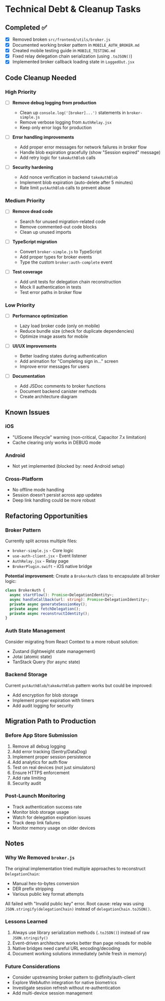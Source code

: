 # Technical Debt & Cleanup Tasks

## Completed ✅

- [x] Removed broken `src/frontend/utils/broker.js`
- [x] Documented working broker pattern in `MOBILE_AUTH_BROKER.md`
- [x] Created mobile testing guide in `MOBILE_TESTING.md`
- [x] Fixed relay delegation chain serialization (using `.toJSON()`)
- [x] Implemented broker callback loading state in `LoggedOut.jsx`

## Code Cleanup Needed

### High Priority

- [ ] **Remove debug logging from production**

  - Clean up `console.log('[broker]...')` statements in `broker-simple.js`
  - Remove verbose logging from `AuthRelay.jsx`
  - Keep only error logs for production

- [ ] **Error handling improvements**

  - Add proper error messages for network failures in broker flow
  - Handle blob expiration gracefully (show "Session expired" message)
  - Add retry logic for `takeAuthBlob` calls

- [ ] **Security hardening**
  - Add nonce verification in backend `takeAuthBlob`
  - Implement blob expiration (auto-delete after 5 minutes)
  - Rate limit `putAuthBlob` calls to prevent abuse

### Medium Priority

- [ ] **Remove dead code**

  - Search for unused migration-related code
  - Remove commented-out code blocks
  - Clean up unused imports

- [ ] **TypeScript migration**

  - Convert `broker-simple.js` to TypeScript
  - Add proper types for broker events
  - Type the custom `broker:auth-complete` event

- [ ] **Test coverage**
  - Add unit tests for delegation chain reconstruction
  - Mock II authentication in tests
  - Test error paths in broker flow

### Low Priority

- [ ] **Performance optimization**

  - Lazy load broker code (only on mobile)
  - Reduce bundle size (check for duplicate dependencies)
  - Optimize image assets for mobile

- [ ] **UI/UX improvements**

  - Better loading states during authentication
  - Add animation for "Completing sign in..." screen
  - Improve error messages for users

- [ ] **Documentation**
  - Add JSDoc comments to broker functions
  - Document backend canister methods
  - Create architecture diagram

## Known Issues

### iOS

- "UIScene lifecycle" warning (non-critical, Capacitor 7.x limitation)
- Cache clearing only works in DEBUG mode

### Android

- Not yet implemented (blocked by: need Android setup)

### Cross-Platform

- No offline mode handling
- Session doesn't persist across app updates
- Deep link handling could be more robust

## Refactoring Opportunities

### Broker Pattern

Currently split across multiple files:

- `broker-simple.js` - Core logic
- `use-auth-client.jsx` - Event listener
- `AuthRelay.jsx` - Relay page
- `BrokerPlugin.swift` - iOS native bridge

**Potential improvement:** Create a `BrokerAuth` class to encapsulate all broker logic:

```typescript
class BrokerAuth {
  async startFlow(): Promise<DelegationIdentity>;
  async handleCallback(url: string): Promise<DelegationIdentity>;
  private async generateSessionKey();
  private async fetchDelegation();
  private async reconstructIdentity();
}
```

### Auth State Management

Consider migrating from React Context to a more robust solution:

- Zustand (lightweight state management)
- Jotai (atomic state)
- TanStack Query (for async state)

### Backend Storage

Current `putAuthBlob`/`takeAuthBlob` pattern works but could be improved:

- Add encryption for blob storage
- Implement proper expiration with timers
- Add audit logging for security

## Migration Path to Production

### Before App Store Submission

1. Remove all debug logging
2. Add error tracking (Sentry/DataDog)
3. Implement proper session persistence
4. Add analytics for auth flow
5. Test on real devices (not just simulators)
6. Ensure HTTPS enforcement
7. Add rate limiting
8. Security audit

### Post-Launch Monitoring

- Track authentication success rate
- Monitor blob storage usage
- Watch for delegation expiration issues
- Track deep link failures
- Monitor memory usage on older devices

## Notes

### Why We Removed `broker.js`

The original implementation tried multiple approaches to reconstruct `DelegationChain`:

- Manual hex-to-bytes conversion
- DER prefix stripping
- Various public key format attempts

All failed with "Invalid public key" error. Root cause: relay was using `JSON.stringify(delegationChain)` instead of `delegationChain.toJSON()`.

### Lessons Learned

1. Always use library serialization methods (`.toJSON()`) instead of raw `JSON.stringify()`
2. Event-driven architecture works better than page reloads for mobile
3. Native bridges need careful URL encoding/decoding
4. Document working solutions immediately (while fresh in memory)

### Future Considerations

- Consider upstreaming broker pattern to @dfinity/auth-client
- Explore WebAuthn integration for native biometrics
- Investigate session refresh without re-authentication
- Add multi-device session management

